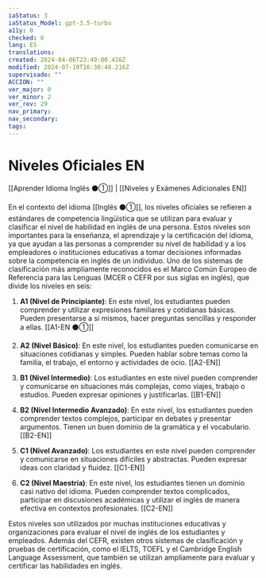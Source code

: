 ```yaml
---
iaStatus: 3
iaStatus_Model: gpt-3.5-turbo
a11y: 0
checked: 0
lang: ES
translations: 
created: 2024-04-06T23:49:00.416Z
modified: 2024-07-19T16:30:48.216Z
supervisado: ""
ACCION: ""
ver_major: 0
ver_minor: 2
ver_rev: 29
nav_primary: 
nav_secondary: 
tags:
---
```

# Niveles Oficiales EN

[[Aprender Idioma Inglés ⚫①]] | [[Niveles y Exámenes Adicionales EN]]

En el contexto del idioma [[Inglés ⚫①]], los niveles oficiales se refieren a estándares de competencia lingüística que se utilizan para evaluar y clasificar el nivel de habilidad en inglés de una persona. Estos niveles son importantes para la enseñanza, el aprendizaje y la certificación del idioma, ya que ayudan a las personas a comprender su nivel de habilidad y a los empleadores o instituciones educativas a tomar decisiones informadas sobre la competencia en inglés de un individuo. Uno de los sistemas de clasificación más ampliamente reconocidos es el Marco Común Europeo de Referencia para las Lenguas (MCER o CEFR por sus siglas en inglés), que divide los niveles en seis:

1. **A1 (Nivel de Principiante)**: En este nivel, los estudiantes pueden comprender y utilizar expresiones familiares y cotidianas básicas. Pueden presentarse a sí mismos, hacer preguntas sencillas y responder a ellas. [[A1-EN ⚫①]]
    
2. **A2 (Nivel Básico)**: En este nivel, los estudiantes pueden comunicarse en situaciones cotidianas y simples. Pueden hablar sobre temas como la familia, el trabajo, el entorno y actividades de ocio. [[A2-EN]]
    
3. **B1 (Nivel Intermedio)**: Los estudiantes en este nivel pueden comprender y comunicarse en situaciones más complejas, como viajes, trabajo o estudios. Pueden expresar opiniones y justificarlas. [[B1-EN]]
    
4. **B2 (Nivel Intermedio Avanzado)**: En este nivel, los estudiantes pueden comprender textos complejos, participar en debates y presentar argumentos. Tienen un buen dominio de la gramática y el vocabulario. [[B2-EN]]
    
5. **C1 (Nivel Avanzado)**: Los estudiantes en este nivel pueden comprender y comunicarse en situaciones difíciles y abstractas. Pueden expresar ideas con claridad y fluidez. [[C1-EN]]
    
6. **C2 (Nivel Maestría)**: En este nivel, los estudiantes tienen un dominio casi nativo del idioma. Pueden comprender textos complicados, participar en discusiones académicas y utilizar el inglés de manera efectiva en contextos profesionales. [[C2-EN]]
    

Estos niveles son utilizados por muchas instituciones educativas y organizaciones para evaluar el nivel de inglés de los estudiantes y empleados. Además del CEFR, existen otros sistemas de clasificación y pruebas de certificación, como el IELTS, TOEFL y el Cambridge English Language Assessment, que también se utilizan ampliamente para evaluar y certificar las habilidades en inglés.